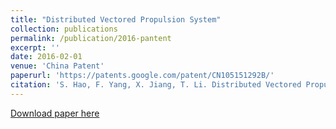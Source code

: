 ```yaml
---
title: "Distributed Vectored Propulsion System"
collection: publications
permalink: /publication/2016-pantent
excerpt: ''
date: 2016-02-01
venue: 'China Patent'
paperurl: 'https://patents.google.com/patent/CN105151292B/'
citation: 'S. Hao, F. Yang, X. Jiang, T. Li. Distributed Vectored Propulsion System[P]. CN105151292B. 2.2016'
---
```


[Download paper here](http://siyanghao.github.io/files/CN105151292B.pdf)